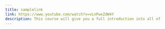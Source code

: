 ```yaml
---
title: samplelink
link: https://www.youtube.com/watch?v=vLnPwxZdW4Y
description: This course will give you a full introduction into all of the core concepts in C++. Follow along with the videos and you'll be a C++ programmer in no time!
---
```

